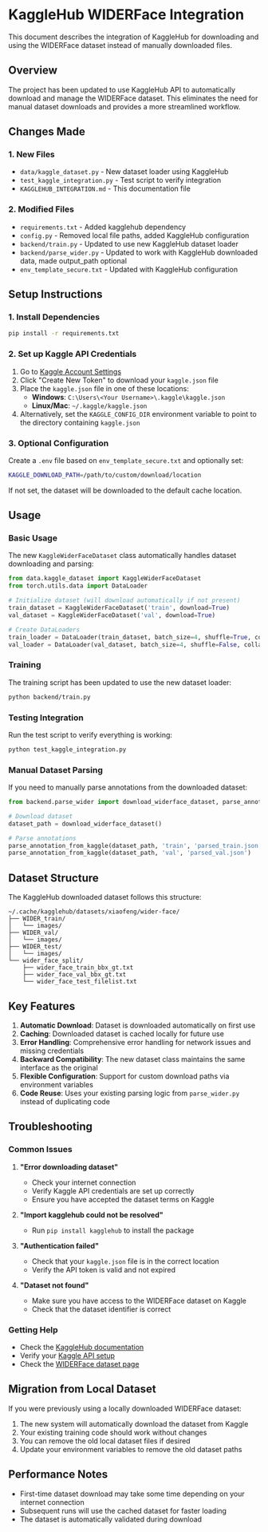 # KaggleHub WIDERFace Integration

This document describes the integration of KaggleHub for downloading and using the WIDERFace dataset instead of manually downloaded files.

## Overview

The project has been updated to use KaggleHub API to automatically download and manage the WIDERFace dataset. This eliminates the need for manual dataset downloads and provides a more streamlined workflow.

## Changes Made

### 1. New Files
- `data/kaggle_dataset.py` - New dataset loader using KaggleHub
- `test_kaggle_integration.py` - Test script to verify integration
- `KAGGLEHUB_INTEGRATION.md` - This documentation file

### 2. Modified Files
- `requirements.txt` - Added kagglehub dependency
- `config.py` - Removed local file paths, added KaggleHub configuration
- `backend/train.py` - Updated to use new KaggleHub dataset loader
- `backend/parse_wider.py` - Updated to work with KaggleHub downloaded data, made output_path optional
- `env_template_secure.txt` - Updated with KaggleHub configuration

## Setup Instructions

### 1. Install Dependencies
```bash
pip install -r requirements.txt
```

### 2. Set up Kaggle API Credentials

1. Go to [Kaggle Account Settings](https://www.kaggle.com/settings)
2. Click "Create New Token" to download your `kaggle.json` file
3. Place the `kaggle.json` file in one of these locations:
   - **Windows**: `C:\Users\<Your Username>\.kaggle\kaggle.json`
   - **Linux/Mac**: `~/.kaggle/kaggle.json`
4. Alternatively, set the `KAGGLE_CONFIG_DIR` environment variable to point to the directory containing `kaggle.json`

### 3. Optional Configuration

Create a `.env` file based on `env_template_secure.txt` and optionally set:
```bash
KAGGLE_DOWNLOAD_PATH=/path/to/custom/download/location
```

If not set, the dataset will be downloaded to the default cache location.

## Usage

### Basic Usage

The new `KaggleWiderFaceDataset` class automatically handles dataset downloading and parsing:

```python
from data.kaggle_dataset import KaggleWiderFaceDataset
from torch.utils.data import DataLoader

# Initialize dataset (will download automatically if not present)
train_dataset = KaggleWiderFaceDataset('train', download=True)
val_dataset = KaggleWiderFaceDataset('val', download=True)

# Create DataLoaders
train_loader = DataLoader(train_dataset, batch_size=4, shuffle=True, collate_fn=train_dataset.collate_fn)
val_loader = DataLoader(val_dataset, batch_size=4, shuffle=False, collate_fn=val_dataset.collate_fn)
```

### Training

The training script has been updated to use the new dataset loader:

```bash
python backend/train.py
```

### Testing Integration

Run the test script to verify everything is working:

```bash
python test_kaggle_integration.py
```

### Manual Dataset Parsing

If you need to manually parse annotations from the downloaded dataset:

```python
from backend.parse_wider import download_widerface_dataset, parse_annotation_from_kaggle

# Download dataset
dataset_path = download_widerface_dataset()

# Parse annotations
parse_annotation_from_kaggle(dataset_path, 'train', 'parsed_train.json')
parse_annotation_from_kaggle(dataset_path, 'val', 'parsed_val.json')
```

## Dataset Structure

The KaggleHub downloaded dataset follows this structure:
```
~/.cache/kagglehub/datasets/xiaofeng/wider-face/
├── WIDER_train/
│   └── images/
├── WIDER_val/
│   └── images/
├── WIDER_test/
│   └── images/
└── wider_face_split/
    ├── wider_face_train_bbx_gt.txt
    ├── wider_face_val_bbx_gt.txt
    └── wider_face_test_filelist.txt
```

## Key Features

1. **Automatic Download**: Dataset is downloaded automatically on first use
2. **Caching**: Downloaded dataset is cached locally for future use
3. **Error Handling**: Comprehensive error handling for network issues and missing credentials
4. **Backward Compatibility**: The new dataset class maintains the same interface as the original
5. **Flexible Configuration**: Support for custom download paths via environment variables
6. **Code Reuse**: Uses your existing parsing logic from `parse_wider.py` instead of duplicating code

## Troubleshooting

### Common Issues

1. **"Error downloading dataset"**
   - Check your internet connection
   - Verify Kaggle API credentials are set up correctly
   - Ensure you have accepted the dataset terms on Kaggle

2. **"Import kagglehub could not be resolved"**
   - Run `pip install kagglehub` to install the package

3. **"Authentication failed"**
   - Check that your `kaggle.json` file is in the correct location
   - Verify the API token is valid and not expired

4. **"Dataset not found"**
   - Make sure you have access to the WIDERFace dataset on Kaggle
   - Check that the dataset identifier is correct

### Getting Help

- Check the [KaggleHub documentation](https://github.com/Kaggle/kagglehub)
- Verify your [Kaggle API setup](https://www.kaggle.com/docs/api)
- Check the [WIDERFace dataset page](https://www.kaggle.com/datasets/xiaofeng/wider-face)

## Migration from Local Dataset

If you were previously using a locally downloaded WIDERFace dataset:

1. The new system will automatically download the dataset from Kaggle
2. Your existing training code should work without changes
3. You can remove the old local dataset files if desired
4. Update your environment variables to remove the old dataset paths

## Performance Notes

- First-time dataset download may take some time depending on your internet connection
- Subsequent runs will use the cached dataset for faster loading
- The dataset is automatically validated during download

